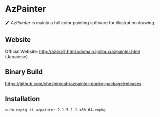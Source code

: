 # AzPainter
🖌 *AzPainter* is mainly a full color painting software for illustration drawing.

## Website

Official Website: http://azsky2.html.xdomain.jp/linux/azpainter.html (Japanese)


## Binary Build

https://github.com/cheshirecatt/azpainter-eopkg-package/releases

## Installation

`sudo eopkg it azpainter-2.1.5-1-1-x86_64.eopkg`
